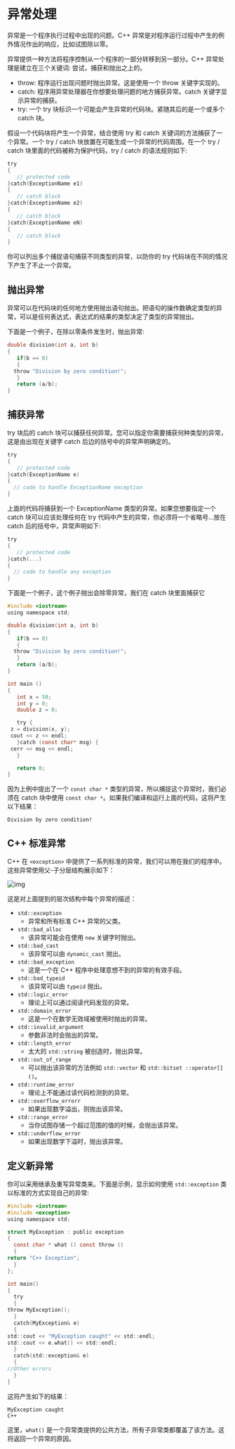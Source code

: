# 异常处理

异常是一个程序执行过程中出现的问题。C++ 异常是对程序运行过程中产生的例外情况作出的响应，比如试图除以零。

异常提供一种方法将程序控制从一个程序的一部分转移到另一部分。C++ 异常处理是建立在三个关键词: 尝试，捕获和抛出之上的。

- throw: 程序运行出现问题时抛出异常。这是使用一个 throw 关键字实现的。
- catch: 程序用异常处理器在你想要处理问题的地方捕获异常。catch 关键字显示异常的捕获。
- try: 一个 try 块标识一个可能会产生异常的代码块。紧随其后的是一个或多个 catch 块。

假设一个代码块将产生一个异常，结合使用 try 和 catch 关键词的方法捕获了一个异常。一个 try / catch 块放置在可能生成一个异常的代码周围。在一个 try / catch 块里面的代码被称为保护代码，try / catch 的语法规则如下:

```c
try
{
   // protected code
}catch(ExceptionName e1)
{
   // catch block
}catch(ExceptionName e2)
{
   // catch block
}catch(ExceptionName eN)
{
   // catch block
}
```

你可以列出多个捕捉语句捕获不同类型的异常，以防你的 try 代码块在不同的情况下产生了不止一个异常。

## 抛出异常

异常可以在代码块的任何地方使用抛出语句抛出。把语句的操作数确定类型的异常，可以是任何表达式，表达式的结果的类型决定了类型的异常抛出。

下面是一个例子，在除以零条件发生时，抛出异常:

```c
double division(int a, int b)
{
   if(b == 0)
   {
  throw "Division by zero condition!";
   }
   return (a/b);
}
```

## 捕获异常

try 块后的 catch 块可以捕获任何异常。您可以指定你需要捕获何种类型的异常，这是由出现在关键字 catch 后边的括号中的异常声明确定的。

```c
try
{
   // protected code
}catch(ExceptionName e)
{
  // code to handle ExceptionName exception
}
```

上面的代码将捕获到一个 ExceptionName 类型的异常。如果您想要指定一个 catch 块可以应该处理任何在 try 代码中产生的异常，你必须将一个省略号…放在 catch 后的括号中，异常声明如下:

```c
try
{
   // protected code
}catch(...)
{
  // code to handle any exception
}
```

下面是一个例子，这个例子抛出会除零异常，我们在 catch 块里面捕获它

```c
#include <iostream>
using namespace std;

double division(int a, int b)
{
   if(b == 0)
   {
  throw "Division by zero condition!";
   }
   return (a/b);
}

int main ()
{
   int x = 50;
   int y = 0;
   double z = 0;

   try {
 z = division(x, y);
 cout << z << endl;
   }catch (const char* msg) {
 cerr << msg << endl;
   }

   return 0;
}
```

因为上例中提出了一个 `const char *` 类型的异常，所以捕捉这个异常时，我们必须在 catch 块中使用 `const char *`。如果我们编译和运行上面的代码，这将产生以下结果：

```
Division by zero condition!
```

## C++ 标准异常

C++ 在 `<exception>` 中提供了一系列标准的异常，我们可以用在我们的程序中。这些异常使用父-子分层结构展示如下：

![img](https://doc.yonyoucloud.com/doc/wiki/project/cplusplus/images/cpp_exceptions.jpg)

这是对上面提到的层次结构中每个异常的描述：

- `std::exception`
  + 异常和所有标准 C++ 异常的父类。
- `std::bad_alloc`
  + 该异常可能会在使用 `new` 关键字时抛出。
- `std::bad_cast`
  + 该异常可以由 `dynamic_cast` 抛出。
- `std::bad_exception`
  + 这是一个在 C++ 程序中处理意想不到的异常的有效手段。
- `std::bad_typeid`
  + 该异常可以由 `typeid` 抛出。
- `std::logic_error`
  + 理论上可以通过阅读代码发现的异常。
- `std::domain_error`
  + 这是一个在数学无效域被使用时抛出的异常。
- `std::invalid_argument`
  + 参数非法时会抛出的异常。
- `std::length_error`
  + 太大的 `std::string` 被创造时，抛出异常。
- `std::out_of_range`
  + 可以抛出该异常的方法例如 `std::vector` 和 `std::bitset ::operator[] ()`。
- `std::runtime_error`
  + 理论上不能通过读代码检测到的异常。
- `std::overflow_errorr`
  + 如果出现数字溢出，则抛出该异常。
- `std::range_error`
  + 当你试图存储一个超过范围的值的时候，会抛出该异常。
- `std::underflow_error`
  + 如果出现数学下溢时，抛出该异常。

## 定义新异常

你可以采用继承及重写异常类来。下面是示例，显示如何使用 `std::exception` 类以标准的方式实现自己的异常:

```c
#include <iostream>
#include <exception>
using namespace std;

struct MyException : public exception
{
  const char * what () const throw ()
  {
return "C++ Exception";
  }
};

int main()
{
  try
  {
throw MyException();
  }
  catch(MyException& e)
  {
std::cout << "MyException caught" << std::endl;
std::cout << e.what() << std::endl;
  }
  catch(std::exception& e)
  {
//Other errors
  }
}
```

这将产生如下的结果：

```
MyException caught
C++
```

这里，`what()` 是一个异常类提供的公共方法，所有子异常类都覆盖了该方法。这将返回一个异常的原因。